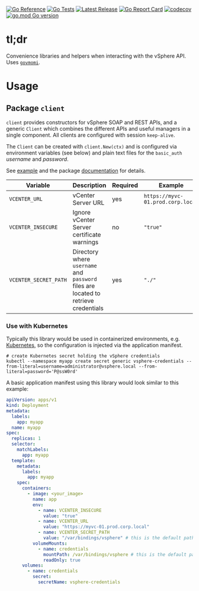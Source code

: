 [![Go Reference](https://pkg.go.dev/badge/github.com/embano1/vsphere.svg)](https://pkg.go.dev/github.com/embano1/vsphere)
[![Go Tests](https://github.com/embano1/vsphere/actions/workflows/go-tests.yaml/badge.svg)](https://github.com/embano1/vsphere/actions/workflows/go-tests.yaml)
[![Latest Release](https://img.shields.io/github/release/embano1/vsphere.svg?logo=github&style=flat-square)](https://github.com/embano1/vsphere/releases/latest)
[![Go Report Card](https://goreportcard.com/badge/github.com/embano1/vsphere)](https://goreportcard.com/report/github.com/embano1/vsphere)
[![codecov](https://codecov.io/gh/embano1/vsphere/branch/main/graph/badge.svg?token=TC7MW723JO)](https://codecov.io/gh/embano1/vsphere)
[![go.mod Go version](https://img.shields.io/github/go-mod/go-version/embano1/vsphere)](https://github.com/embano1/vsphere)



# tl;dr

Convenience libraries and helpers when interacting with the vSphere API. Uses
[`govmomi`](https://github.com/vmware/govmomi/).

# Usage

## Package `client`

`client` provides constructors for vSphere SOAP and REST APIs, and a generic
`Client` which combines the different APIs and useful managers in a single
component. All clients are configured with session `keep-alive`.

The `Client` can be created with `client.New(ctx)` and is configured via
environment variables (see below) and plain text files for the `basic_auth` *username*
and *password*.

See [example](example/) and the package
[documentation](https://pkg.go.dev/github.com/embano1/vsphere) for details.


| Variable              | Description                                                                         | Required | Example                           | Default                   |
|-----------------------|-------------------------------------------------------------------------------------|----------|-----------------------------------|---------------------------|
| `VCENTER_URL`         | vCenter Server URL                                                                  | yes      | `https://myvc-01.prod.corp.local` | `""`                      |
| `VCENTER_INSECURE`    | Ignore vCenter Server certificate warnings                                          | no       | `"true"`                          | `"false"`                 |
| `VCENTER_SECRET_PATH` | Directory where `username` and `password` files are located to retrieve credentials | yes      | `"./"`                            | `"/var/bindings/vsphere"` |

### Use with Kubernetes

Typically this library would be used in containerized environments, e.g.
[Kubernetes](https://kubernetes.io/), so the configuration is injected via the
application manifest.

```console
# create Kubernetes secret holding the vSphere credentials
kubectl --namespace myapp create secret generic vsphere-credentials --from-literal=username=administrator@vsphere.local --from-literal=password='P@ssW0rd'
```

A basic application manifest using this library would look similar to this example:

```yaml
apiVersion: apps/v1
kind: Deployment
metadata:
  labels:
    app: myapp
  name: myapp
spec:
  replicas: 1
  selector:
    matchLabels:
      app: myapp
  template:
    metadata:
      labels:
        app: myapp
    spec:
      containers:
        - image: <your_image>
          name: app
          env:
            - name: VCENTER_INSECURE
              value: "true"
            - name: VCENTER_URL
              value: "https://myvc-01.prod.corp.local"
            - name: VCENTER_SECRET_PATH
              value: "/var/bindings/vsphere" # this is the default path
          volumeMounts:
            - name: credentials
              mountPath: /var/bindings/vsphere # this is the default path
              readOnly: true
      volumes:
        - name: credentials
          secret:
            secretName: vsphere-credentials
```
